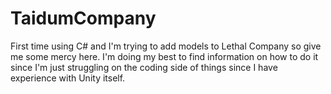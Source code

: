 # TaidumCompany
First time using C# and I'm trying to add models to Lethal Company so give me some mercy here. I'm doing my best to find information on how to do it since I'm just struggling on the coding side of things since I have experience with Unity itself.
